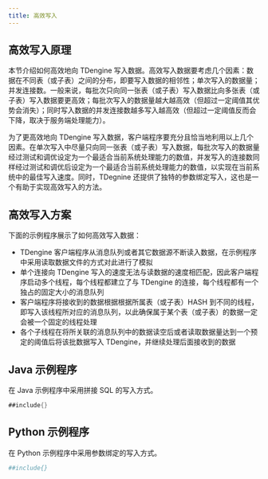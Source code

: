 ```yaml
---
title: 高效写入
---
```


## 高效写入原理

本节介绍如何高效地向 TDengine 写入数据。高效写入数据要考虑几个因素：数据在不同表（或子表）之间的分布，即要写入数据的相邻性；单次写入的数据量；并发连接数。一般来说，每批次只向同一张表（或子表）写入数据比向多张表（或子表）写入数据要更高效；每批次写入的数据量越大越高效（但超过一定阈值其优势会消失）；同时写入数据的并发连接数越多写入越高效（但超过一定阈值反而会下降，取决于服务端处理能力）。

为了更高效地向 TDengine 写入数据，客户端程序要充分且恰当地利用以上几个因素。在单次写入中尽量只向同一张表（或子表）写入数据，每批次写入的数据量经过测试和调优设定为一个最适合当前系统处理能力的数值，并发写入的连接数同样经过测试和调优后设定为一个最适合当前系统处理能力的数值，以实现在当前系统中的最佳写入速度。同时，TDegnine 还提供了独特的参数绑定写入，这也是一个有助于实现高效写入的方法。

## 高效写入方案

下面的示例程序展示了如何高效写入数据：
- TDengine 客户端程序从消息队列或者其它数据源不断读入数据，在示例程序中采用读取数据文件的方式对此进行了模拟
- 单个连接向 TDengine 写入的速度无法与读数据的速度相匹配，因此客户端程序启动多个线程，每个线程都建立了与 TDengine 的连接，每个线程都有一个独占的固定大小的消息队列
- 客户端程序将接收到的数据根据根据所属表（或子表）HASH 到不同的线程，即写入该线程所对应的消息队列，以此确保属于某个表（或子表）的数据一定会被一个固定的线程处理
- 各个子线程在将所关联的消息队列中的数据读空后或者读取数据量达到一个预定的阈值后将该批数据写入 TDengine，并继续处理后面接收到的数据


## Java 示例程序

在 Java 示例程序中采用拼接 SQL 的写入方式。

```java text=Java 示例程序
##include{}
```

## Python 示例程序

在 Python 示例程序中采用参数绑定的写入方式。

```python test=Python 示例程序
##include{}
```
